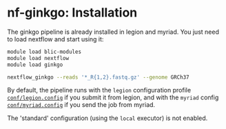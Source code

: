 # nf-ginkgo: Installation

The ginkgo pipeline is already installed in legion and myriad. You just need to load nextflow and start using it:

```bash
module load blic-modules
module load nextflow
module load ginkgo

nextflow_ginkgo --reads '*_R{1,2}.fastq.gz' --genome GRCh37
```

By default, the pipeline runs with the `legion` configuration profile [`conf/legion.config`](../conf/legion.config) if you submit it from legion, and with the `myriad` config [`conf/myriad.config`](../conf/myriad.config) if you send 
the job from myriad.

The 'standard' configuration (using the `local` executor) is not enabled.
